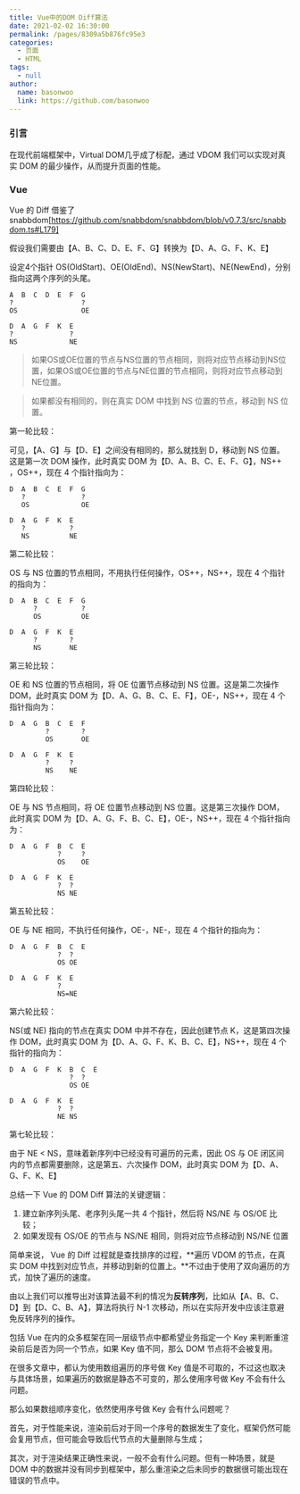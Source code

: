 ```yaml
---
title: Vue中的DOM Diff算法
date: 2021-02-02 16:30:00
permalink: /pages/8309a5b876fc95e3
categories: 
  - 页面
  - HTML
tags: 
  - null
author: 
  name: basonwoo
  link: https://github.com/basonwoo
---
```


### 引言

在现代前端框架中，Virtual DOM几乎成了标配，通过  VDOM 我们可以实现对真实 DOM 的最少操作，从而提升页面的性能。

### Vue
Vue 的 Diff 借鉴了 snabbdom[https://github.com/snabbdom/snabbdom/blob/v0.7.3/src/snabbdom.ts#L179]

假设我们需要由【A、B、C、D、E、F、G】转换为【D、A、G、F、K、E】

设定4个指针 OS(OldStart)、OE(OldEnd)、NS(NewStart)、NE(NewEnd)，分别指向这两个序列的头尾。

```
A  B  C  D  E  F  G
?                 ?
OS                OE

D  A  G  F  K  E
?              ?
NS             NE
```
>如果OS或OE位置的节点与NS位置的节点相同，则将对应节点移动到NS位置，如果OS或OE位置的节点与NE位置的节点相同，则将对应节点移动到NE位置。

>如果都没有相同的，则在真实 DOM 中找到 NS 位置的节点，移动到 NS 位置。

第一轮比较：

可见，【A、G】与【D、E】之间没有相同的，那么就找到 D，移动到 NS 位置。这是第一次 DOM 操作，此时真实 DOM 为【D、A、B、C、E、F、G】，NS++ ，OS++，现在 4 个指针指向为：
```
D  A  B  C  E  F  G
   ?              ?
   OS             OE

D  A  G  F  K  E
   ?           ?
   NS          NE
```
第二轮比较：

OS 与 NS 位置的节点相同，不用执行任何操作，OS++，NS++，现在 4 个指针的指向为：
```
D  A  B  C  E  F  G
      ?           ?
      OS          OE

D  A  G  F  K  E
      ?        ?
      NS       NE
```
第三轮比较：

OE 和 NS 位置的节点相同，将 OE 位置节点移动到 NS 位置。这是第二次操作 DOM，此时真实 DOM 为【D、A、G、B、C、E、F】，OE-，NS++，现在 4 个指针指向为：
```
D  A  G  B  C  E  F
         ?        ?
         OS       OE

D  A  G  F  K  E
         ?     ?
         NS    NE
```
第四轮比较：

OE 与 NS 节点相同，将 OE 位置节点移动到 NS 位置。这是第三次操作 DOM，此时真实 DOM 为【D、A、G、F、B、C、E】，OE-，NS++，现在 4 个指针指向为：
```
D  A  G  F  B  C  E
            ?     ?
            OS    OE

D  A  G  F  K  E
            ?  ?
            NS NE
```
第五轮比较：

OE 与 NE 相同，不执行任何操作，OE-，NE-，现在 4 个指针的指向为：
```
D  A  G  F  B  C  E
            ?  ?
            OS OE

D  A  G  F  K  E
            ?
            NS=NE
```
第六轮比较：

NS(或 NE) 指向的节点在真实 DOM 中并不存在，因此创建节点 K，这是第四次操作 DOM，此时真实 DOM 为【D、A、G、F、K、B、C、E】，NS++，现在 4 个指针的指向为：
```
D  A  G  F  K  B  C  E
               ?  ?
               OS OE

D  A  G  F  K  E
            ?  ?
            NE NS
```
第七轮比较：

由于 NE < NS，意味着新序列中已经没有可遍历的元素，因此 OS 与 OE 闭区间内的节点都需要删除，这是第五、六次操作 DOM，此时真实 DOM 为【D、A、G、F、K、E】

总结一下 Vue 的 DOM Diff 算法的关键逻辑：

1. 建立新序列头尾、老序列头尾一共 4 个指针，然后将 NS/NE 与 OS/OE 比较；
2. 如果发现有 OS/OE 的节点与 NS/NE 相同，则将对应节点移动到 NS/NE 位置

简单来说， Vue 的 Diff 过程就是查找排序的过程，**遍历 VDOM 的节点，在真实 DOM 中找到对应节点，并移动到新的位置上。**不过由于使用了双向遍历的方式，加快了遍历的速度。

由以上我们可以推导出对该算法最不利的情况为**反转序列**，比如从【A、B、C、D】到【D、C、B、A】，算法将执行 N-1 次移动，所以在实际开发中应该注意避免反转序列的操作。

包括 Vue 在内的众多框架在同一层级节点中都希望业务指定一个 Key 来判断重渲染前后是否为同一个节点，如果 Key 值不同，那么 DOM 节点将不会被复用。

在很多文章中，都认为使用数组遍历的序号做 Key 值是不可取的，不过这也取决与具体场景，如果遍历的数据是静态不可变的，那么使用序号做 Key 不会有什么问题。

那么如果数组顺序变化，依然使用序号做 Key 会有什么问题呢？

首先，对于性能来说，渲染前后对于同一个序号的数据发生了变化，框架仍然可能会复用节点，但可能会导致后代节点的大量删除与生成；

其次，对于渲染结果正确性来说，一般不会有什么问题。但有一种场景，就是 DOM 中的数据并没有同步到框架中，那么重渲染之后未同步的数据很可能出现在错误的节点中。